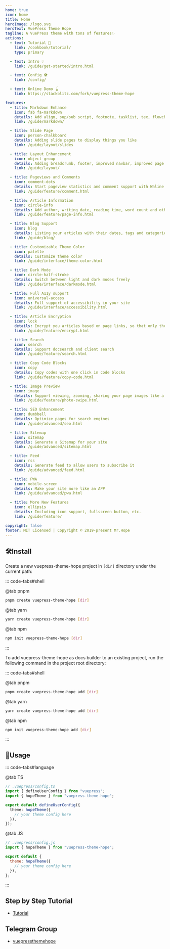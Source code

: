 ```yaml
---
home: true
icon: home
title: Home
heroImage: /logo.svg
heroText: VuePress Theme Hope
tagline: A VuePress theme with tons of features✨
actions:
  - text: Tutorial 🧭
    link: /cookbook/tutorial/
    type: primary

  - text: Intro 💡
    link: /guide/get-started/intro.html

  - text: Config 🛠
    link: /config/

  - text: Online Demo 🪀
    link: https://stackblitz.com/fork/vuepress-theme-hope

features:
  - title: Markdown Enhance
    icon: fab fa-markdown
    details: Add align, sup/sub script, footnote, tasklist, tex, flowchart, diagram, mark and presentation support in Markdown
    link: /guide/markdown/

  - title: Slide Page
    icon: person-chalkboard
    details: Adding slide pages to display things you like
    link: /guide/layout/slides

  - title: Layout Enhancement
    icon: object-group
    details: Adding breadcrumb, footer, improved navbar, improved page nav and etc.
    link: /guide/layout/

  - title: Pageviews and Comments
    icon: comment-dots
    details: Start pageview statistics and comment support with Waline
    link: /guide/feature/comment.html

  - title: Article Information
    icon: circle-info
    details: Add author, writing date, reading time, word count and other information to your article
    link: /guide/feature/page-info.html

  - title: Blog Support
    icon: blog
    details: Listing your articles with their dates, tags and categories with some awesome layouts
    link: /guide/blog/

  - title: Customizable Theme Color
    icon: palette
    details: Customize theme color
    link: /guide/interface/theme-color.html

  - title: Dark Mode
    icon: circle-half-stroke
    details: Switch between light and dark modes freely
    link: /guide/interface/darkmode.html

  - title: Full A11y support
    icon: universal-access
    details: Full support of accessibility in your site
    link: /guide/interface/accessibility.html

  - title: Article Encryption
    icon: lock
    details: Encrypt you articles based on page links, so that only the one you want could see them
    link: /guide/feature/encrypt.html

  - title: Search
    icon: search
    details: Support docsearch and client search
    link: /guide/feature/search.html

  - title: Copy Code Blocks
    icon: copy
    details: Copy codes with one click in code blocks
    link: /guide/feature/copy-code.html

  - title: Image Preview
    icon: image
    details: Support viewing, zooming, sharing your page images like a gallery
    link: /guide/feature/photo-swipe.html

  - title: SEO Enhancement
    icon: dumbbell
    details: Optimize pages for search engines
    link: /guide/advanced/seo.html

  - title: Sitemap
    icon: sitemap
    details: Generate a Sitemap for your site
    link: /guide/advanced/sitemap.html

  - title: Feed
    icon: rss
    details: Generate feed to allow users to subscribe it
    link: /guide/advanced/feed.html

  - title: PWA
    icon: mobile-screen
    details: Make your site more like an APP
    link: /guide/advanced/pwa.html

  - title: More New Features
    icon: ellipsis
    details: Including icon support, fullscreen button, etc.
    link: /guide/feature/

copyright: false
footer: MIT Licensed | Copyright © 2019-present Mr.Hope
---
```


## 🛠Install

Create a new vuepress-theme-hope project in `[dir]` directory under the current path:

::: code-tabs#shell

@tab pnpm

```bash
pnpm create vuepress-theme-hope [dir]
```

@tab yarn

```bash
yarn create vuepress-theme-hope [dir]
```

@tab npm

```bash
npm init vuepress-theme-hope [dir]
```

:::

To add vuepress-theme-hope as docs builder to an existing project, run the following command in the project root directory:

::: code-tabs#shell

@tab pnpm

```bash
pnpm create vuepress-theme-hope add [dir]
```

@tab yarn

```bash
yarn create vuepress-theme-hope add [dir]
```

@tab npm

```bash
npm init vuepress-theme-hope add [dir]
```

:::

## 🚀Usage

::: code-tabs#language

@tab TS

```ts
// .vuepress/config.ts
import { defineUserConfig } from "vuepress";
import { hopeTheme } from "vuepress-theme-hope";

export default defineUserConfig({
  theme: hopeTheme({
    // your theme config here
  }),
});
```

@tab JS

```js
// .vuepress/config.js
import { hopeTheme } from "vuepress-theme-hope";

export default {
  theme: hopeTheme({
    // your theme config here
  }),
};
```

:::

## Step by Step Tutorial

- [Tutorial](cookbook/tutorial/README.md)

## Telegram Group

- [vuepressthemehope](https://t.me/vuepressthemehope)

<NetlifyBadge />

<script setup lang="ts">
import NetlifyBadge from "@NetlifyBadge";
</script>
